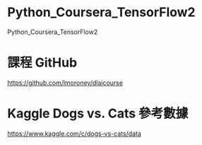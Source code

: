 # Python_Coursera_TensorFlow2
Python_Coursera_TensorFlow2

# 課程 GitHub
https://github.com/lmoroney/dlaicourse

# Kaggle Dogs vs. Cats 參考數據
https://www.kaggle.com/c/dogs-vs-cats/data
